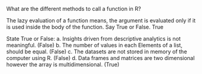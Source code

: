 What are the different methods to call a function in R? 

The lazy evaluation of a function means, the argument is evaluated only if it is used inside the body of the function. Say True or False. 
True

State True or False:
a. Insights driven from descriptive analytics is not meaningful. (False)
b. The number of values in each Elements of a list, should be equal. (False)
c. The datasets are not stored in memory of the computer using R. (False)
d. Data frames and matrices are two dimensional however the array is multidimensional. (True)
